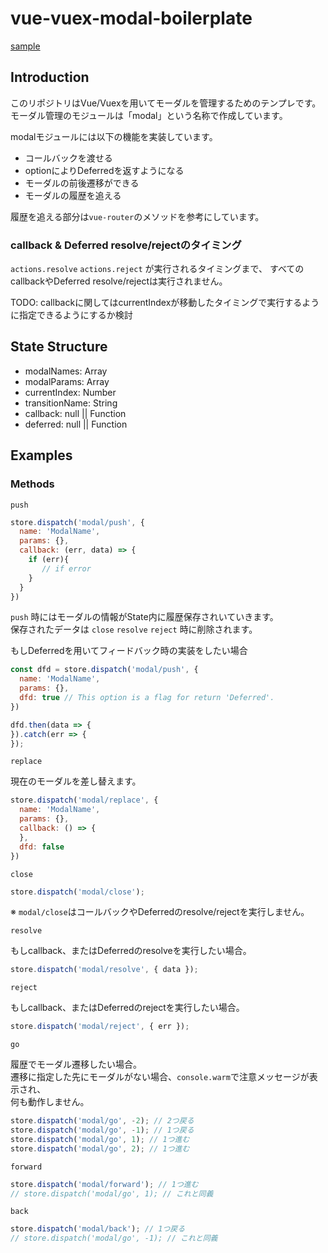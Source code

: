# vue-vuex-modal-boilerplate

[sample](https://rikutoyamaguchi.github.io/vue-vuex-modal-boilerplate/index.html)

## Introduction

このリポジトリはVue/Vuexを用いてモーダルを管理するためのテンプレです。
モーダル管理のモジュールは「modal」という名称で作成しています。

modalモジュールには以下の機能を実装しています。

- コールバックを渡せる
- optionによりDeferredを返すようになる
- モーダルの前後遷移ができる
- モーダルの履歴を追える

履歴を追える部分は`vue-router`のメソッドを参考にしています。

### callback & Deferred resolve/rejectのタイミング

`actions.resolve` `actions.reject` が実行されるタイミングまで、
すべてのcallbackやDeferred resolve/rejectは実行されません。

TODO: callbackに関してはcurrentIndexが移動したタイミングで実行するように指定できるようにするか検討

## State Structure

- modalNames: Array
- modalParams: Array
- currentIndex: Number
- transitionName: String
- callback: null || Function
- deferred: null || Function

## Examples

### Methods

`push`

```javascript
store.dispatch('modal/push', {
  name: 'ModalName',
  params: {},
  callback: (err, data) => {
    if (err){
       // if error
    }
  }
})
```

`push` 時にはモーダルの情報がState内に履歴保存されいていきます。  
保存されたデータは `close` `resolve` `reject` 時に削除されます。

もしDeferredを用いてフィードバック時の実装をしたい場合

```javascript
const dfd = store.dispatch('modal/push', {
  name: 'ModalName',
  params: {},
  dfd: true // This option is a flag for return 'Deferred'.
})

dfd.then(data => {
}).catch(err => {
});
```

`replace`

現在のモーダルを差し替えます。

```javascript
store.dispatch('modal/replace', {
  name: 'ModalName',
  params: {},
  callback: () => {
  },
  dfd: false
})
```

`close`

```javascript
store.dispatch('modal/close');
```

※ `modal/close`はコールバックやDeferredのresolve/rejectを実行しません。

`resolve`

もしcallback、またはDeferredのresolveを実行したい場合。

```javascript
store.dispatch('modal/resolve', { data });
```

`reject`

もしcallback、またはDeferredのrejectを実行したい場合。

```javascript
store.dispatch('modal/reject', { err });
```

`go`

履歴でモーダル遷移したい場合。  
遷移に指定した先にモーダルがない場合、`console.warm`で注意メッセージが表示され、  
何も動作しません。

```javascript
store.dispatch('modal/go', -2); // 2つ戻る
store.dispatch('modal/go', -1); // 1つ戻る
store.dispatch('modal/go', 1); // 1つ進む
store.dispatch('modal/go', 2); // 1つ進む
```

`forward`

```javascript
store.dispatch('modal/forward'); // 1つ進む
// store.dispatch('modal/go', 1); // これと同義
```

`back`

```javascript
store.dispatch('modal/back'); // 1つ戻る
// store.dispatch('modal/go', -1); // これと同義
```
